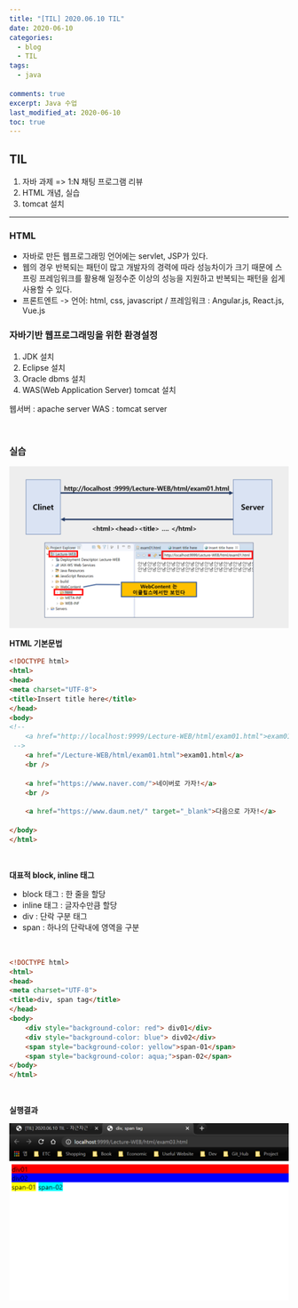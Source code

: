 ```yaml
---
title: "[TIL] 2020.06.10 TIL"
date: 2020-06-10
categories:
  - blog
  - TIL
tags:
  - java

comments: true
excerpt: Java 수업
last_modified_at: 2020-06-10
toc: true
---
```


## TIL
1) 자바 과제 =>  1:N 채팅 프로그램 리뷰 <br/>
2) HTML 개념, 실습 <br/>
3) tomcat 설치 <br/>

-----------------------------------------------------------

### HTML

- 자바로 만든 웹프로그래밍 언어에는 servlet, JSP가 있다.
- 웹의 경우 반복되는 패턴이 많고 개발자의 경력에 따라 성능차이가 크기 때문에 스프링 프레임워크를 활용해 
일정수준 이상의 성능을 지원하고 반복되는 패턴을 쉽게 사용할 수 있다.
- 프론트엔트 -> 언어: html, css, javascript / 프레임워크 : Angular.js, React.js, Vue.js


### 자바기반 웹프로그래밍을 위한 환경설정

1) JDK 설치 <br/>
2) Eclipse 설치 <br/>
3) Oracle dbms 설치 <br/>
4) WAS(Web Application Server) tomcat 설치 <br/>

웹서버 : apache server
WAS : tomcat server

<br/>

### 실습

![html](\assets\images\web\html01.png)

**HTML 기본문법**

```html
<!DOCTYPE html>
<html>
<head>
<meta charset="UTF-8">
<title>Insert title here</title>
</head>
<body>
<!-- 
	<a href="http://localhost:9999/Lecture-WEB/html/exam01.html">exam01.html</a><br />
 -->
	<a href="/Lecture-WEB/html/exam01.html">exam01.html</a>
	<br />

	<a href="https://www.naver.com/">네이버로 가자!</a>
	<br />

	<a href="https://www.daum.net/" target="_blank">다음으로 가자!</a>

</body>
</html>
```

<br/>


**대표적 block, inline 태그**

- block 태그 : 한 줄을 할당  
- inline 태그 : 글자수만큼 할당  
- div : 단락 구분 태그   
- span : 하나의 단락내에 영역을 구분  

<br/>

```html
<!DOCTYPE html>
<html>
<head>
<meta charset="UTF-8">
<title>div, span tag</title>
</head>
<body>
	<div style="background-color: red"> div01</div>
	<div style="background-color: blue"> div02</div>
	<span style="background-color: yellow">span-01</span>
	<span style="background-color: aqua;">span-02</span>
</body>
</html>
```

<br/>

**실행결과**

![html](\assets\images\web\html02.png)
